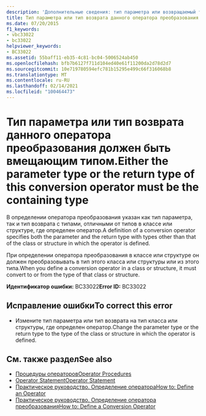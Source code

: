 ```yaml
---
description: 'Дополнительные сведения: тип параметра или возвращаемый тип этого оператора преобразования должны иметь вмещающий тип'
title: Тип параметра или тип возврата данного оператора преобразования должен быть вмещающим типом.
ms.date: 07/20/2015
f1_keywords:
- vbc33022
- bc33022
helpviewer_keywords:
- BC33022
ms.assetid: 55baff11-eb35-4c81-bc04-5006524ab450
ms.openlocfilehash: bfb7b6127f711d104ed40e61f11200da2d78d2d7
ms.sourcegitcommit: 10e719780594efc781b15295e499c66f316068b8
ms.translationtype: MT
ms.contentlocale: ru-RU
ms.lasthandoff: 02/14/2021
ms.locfileid: "100464473"
---
```

# <a name="either-the-parameter-type-or-the-return-type-of-this-conversion-operator-must-be-the-containing-type"></a><span data-ttu-id="6a1dc-103">Тип параметра или тип возврата данного оператора преобразования должен быть вмещающим типом.</span><span class="sxs-lookup"><span data-stu-id="6a1dc-103">Either the parameter type or the return type of this conversion operator must be the containing type</span></span>

<span data-ttu-id="6a1dc-104">В определении оператора преобразования указан как тип параметра, так и тип возврата с типами, отличными от типов в классе или структуре, где определен оператор.</span><span class="sxs-lookup"><span data-stu-id="6a1dc-104">A definition of a conversion operator specifies both the parameter and the return type with types other than that of the class or structure in which the operator is defined.</span></span>  
  
 <span data-ttu-id="6a1dc-105">При определении оператора преобразования в классе или структуре он должен преобразовывать в тип этого класса или структуры или из этого типа.</span><span class="sxs-lookup"><span data-stu-id="6a1dc-105">When you define a conversion operator in a class or structure, it must convert to or from the type of that class or structure.</span></span>  
  
 <span data-ttu-id="6a1dc-106">**Идентификатор ошибки:** BC33022</span><span class="sxs-lookup"><span data-stu-id="6a1dc-106">**Error ID:** BC33022</span></span>  
  
## <a name="to-correct-this-error"></a><span data-ttu-id="6a1dc-107">Исправление ошибки</span><span class="sxs-lookup"><span data-stu-id="6a1dc-107">To correct this error</span></span>  
  
- <span data-ttu-id="6a1dc-108">Измените тип параметра или тип возврата на тип класса или структуры, где определен оператор.</span><span class="sxs-lookup"><span data-stu-id="6a1dc-108">Change the parameter type or the return type to the type of the class or structure in which the operator is defined.</span></span>  
  
## <a name="see-also"></a><span data-ttu-id="6a1dc-109">См. также раздел</span><span class="sxs-lookup"><span data-stu-id="6a1dc-109">See also</span></span>

- [<span data-ttu-id="6a1dc-110">Процедуры операторов</span><span class="sxs-lookup"><span data-stu-id="6a1dc-110">Operator Procedures</span></span>](../programming-guide/language-features/procedures/operator-procedures.md)
- [<span data-ttu-id="6a1dc-111">Operator Statement</span><span class="sxs-lookup"><span data-stu-id="6a1dc-111">Operator Statement</span></span>](../language-reference/statements/operator-statement.md)
- [<span data-ttu-id="6a1dc-112">Практическое руководство. Определение оператора</span><span class="sxs-lookup"><span data-stu-id="6a1dc-112">How to: Define an Operator</span></span>](../programming-guide/language-features/procedures/how-to-define-an-operator.md)
- [<span data-ttu-id="6a1dc-113">Практическое руководство. Определение оператора преобразования</span><span class="sxs-lookup"><span data-stu-id="6a1dc-113">How to: Define a Conversion Operator</span></span>](../programming-guide/language-features/procedures/how-to-define-a-conversion-operator.md)
